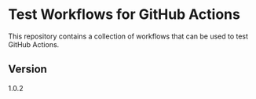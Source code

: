 # Test Workflows for GitHub Actions

This repository contains a collection of workflows that can be used to test GitHub Actions.

## Version

1.0.2